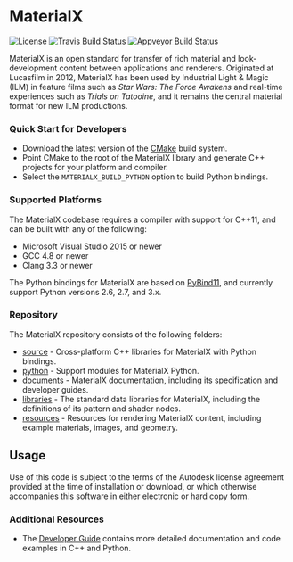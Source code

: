 # MaterialX

[![License](https://img.shields.io/badge/License-Apache%202.0-blue.svg)](https://github.com/materialx/MaterialX/blob/master/LICENSE.txt)
[![Travis Build Status](https://travis-ci.org/materialx/MaterialX.svg?branch=master)](https://travis-ci.org/materialx/MaterialX)
[![Appveyor Build Status](https://ci.appveyor.com/api/projects/status/pmlxnp5m1fve11k0?svg=true)](https://ci.appveyor.com/project/jstone-lucasfilm/materialx)

MaterialX is an open standard for transfer of rich material and look-development content between applications and renderers.  Originated at Lucasfilm in 2012, MaterialX has been used by Industrial Light & Magic (ILM) in feature films such as _Star Wars: The Force Awakens_ and real-time experiences such as _Trials on Tatooine_, and it remains the central material format for new ILM productions.

### Quick Start for Developers

-   Download the latest version of the [CMake](https://cmake.org/) build system.
-   Point CMake to the root of the MaterialX library and generate C++ projects for your platform and compiler.
-   Select the `MATERIALX_BUILD_PYTHON` option to build Python bindings.

### Supported Platforms

The MaterialX codebase requires a compiler with support for C++11, and can be built with any of the following:

-   Microsoft Visual Studio 2015 or newer
-   GCC 4.8 or newer
-   Clang 3.3 or newer

The Python bindings for MaterialX are based on [PyBind11](https://github.com/pybind/pybind11), and currently support Python versions 2.6, 2.7, and 3.x.

### Repository

The MaterialX repository consists of the following folders:

-   [source](source) - Cross-platform C++ libraries for MaterialX with Python bindings.
-   [python](python) - Support modules for MaterialX Python.
-   [documents](documents) - MaterialX documentation, including its specification and developer guides.
-   [libraries](libraries) - The standard data libraries for MaterialX, including the definitions of its pattern and shader nodes.
-   [resources](resources) - Resources for rendering MaterialX content, including example materials, images, and geometry.

## Usage

Use of this code is subject to the terms of the Autodesk license agreement provided at the time of installation or download, or which otherwise accompanies this software in either electronic or hard copy form.

### Additional Resources

-   The [Developer Guide](http://www.materialx.org/docs/api/index.html) contains more detailed documentation and code examples in C++ and Python.
